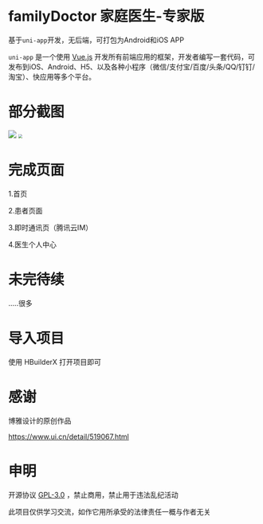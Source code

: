# familyDoctor 家庭医生-专家版

基于`uni-app`开发，无后端，可打包为Android和iOS APP

 `uni-app` 是一个使用 [Vue.js](https://vuejs.org/) 开发所有前端应用的框架，开发者编写一套代码，可发布到iOS、Android、H5、以及各种小程序（微信/支付宝/百度/头条/QQ/钉钉/淘宝）、快应用等多个平台。 



# 部分截图

![](https://i.loli.net/2020/04/23/t4b7lq9FBuEfQoA.png)
<img src="https://i.loli.net/2020/04/29/RoUXbyqLkYdTFl5.png" style="zoom:50%;" />



# 完成页面

1.首页

2.患者页面

3.即时通讯页（腾讯云IM）

4.医生个人中心



# 未完待续

.....很多



# 导入项目

使用 HBuilderX 打开项目即可




# 感谢

博雅设计的原创作品

https://www.ui.cn/detail/519067.html



# 申明

开源协议  [GPL-3.0](https://github.com/wzJun1/familyDoctor/blob/master/LICENSE)  ，禁止商用，禁止用于违法乱纪活动

此项目仅供学习交流，如作它用所承受的法律责任一概与作者无关


